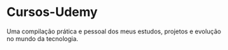 # Cursos-Udemy
Uma compilação prática e pessoal dos meus estudos, projetos e evolução no mundo da tecnologia.
